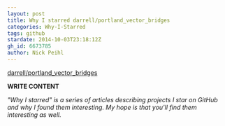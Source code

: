 ```yaml
---
layout: post
title: Why I starred darrell/portland_vector_bridges
categories: Why-I-Starred
tags: github
stardate: 2014-10-03T23:18:12Z
gh_id: 6673785
author: Nick Peihl
---
```


[darrell/portland_vector_bridges](star.repo.html_url)

**WRITE CONTENT**

*"Why I starred" is a series of articles describing projects I star on GitHub and why I found them interesting. My hope is that you'll find them interesting as well.*

